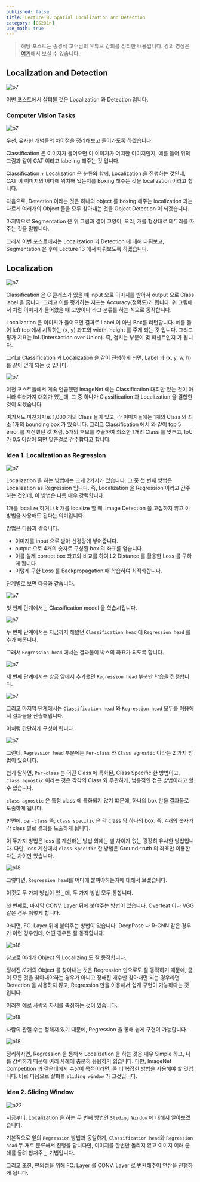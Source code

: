 ```yaml
---
published: false
title: Lecture 8. Spatial Localization and Detection
category: [CS231n]
use_math: true
---
```


> 해당 포스트는 송경석 교수님의 유튜브 강의를 정리한 내용입니다. 강의 영상은 [여기](https://youtube.com/playlist?list=PL1Kb3QTCLIVtyOuMgyVgT-OeW0PYXl3j5)에서 보실 수 있습니다.

## Localization and Detection

![p7](/images/cs231n/slides/lecture8/winter1516_lecture8-07.png)

이번 포스트에서 살펴볼 것은 Localization 과 Detection 입니다.

### Computer Vision Tasks

![p7](/images/cs231n/slides/lecture8/winter1516_lecture8-08.png)

우선, 유사한 개념들의 차이점을 정리해보고 들어가도록 하겠습니다.

Classification 은 이미지가 들어오면 이 이미지가 어떠한 이미지인지, 예를 들어 위의 그림과 같이 CAT 이라고 labeling 해주는 것 입니다.

Classification + Localization 은 분류와 함께, Localization 을 진행하는 것인데, CAT 이 이미지의 어디에 위치해 있는지를 Boxing 해주는 것을 localization 이라고 합니다.

다음으로, Detection 이라는 것은 하나의 object 를 boxing 해주는 localization 과는 다르게 여러개의 Object 들을 모두 찾아내는 것을 Object Detection 이 되겠습니다.

마지막으로 Segmentation 은 위 그림과 같이 고양이, 오리, 개를 형상대로 테두리를 따 주는 것을 말합니다.

그래서 이번 포스트에서는 Localization 과 Detection 에 대해 다뤄보고, Segmentation 은 후에 Lecture 13 에서 다뤄보도록 하겠습니다.

## Localization 

![p7](/images/cs231n/slides/lecture8/winter1516_lecture8-10.png)

Classification 은 C 클래스가 있을 떄 input 으로 이미지를 받아서 output 으로 Class label 을 줍니다. 그리고 이를 평가하는 지표는 Accuracy(정확도)가 됩니다. 위 그림에서 처럼 이미지가 들어왔을 떄 고양이다 라고 분류를 하는 식으로 동작합니다.

Localization 은 이미지가 들어오면 결과로 Label 이 아닌 Box를 리턴합니다. 예를 들어 left top 에서 시작하는 (x, y) 좌표와 width, height 를 주게 되는 것 입니다. 그리고 평가 지표는 IoU(Intersaction over Union). 즉, 겹치는 부분이 몇 퍼센트인지 가 됩니다.

그리고 Classification 과 Localization 을 같이 진행하게 되면, Label 과 (x, y, w, h) 를 같이 얻게 되는 것 입니다.

![p7](/images/cs231n/slides/lecture8/winter1516_lecture8-11.png)

이전 포스트들에서 계속 언급했던 ImageNet 에는 Classification 대회만 있는 것이 아니라 여러가지 대회가 있는데, 그 중 하나가 Classification 과 Localization 을 결합한 것이 되겠습니다.

여기서도 마찬가지로 1,000 개의 Class 들이 있고, 각 이미지들에는 1개의 Class 와 최소 1개의 bounding box 가 있습니다. 그리고 Classification 에서 와 같이 top 5 error 를 계산했던 것 처럼, 5개의 후보를 추출하여 최소한 1개의 Class 를 맞추고, IoU 가 0.5 이상이 되면 맞춘걸로 간주합다고 합니다.

### Idea 1. Localization as Regression

![p7](/images/cs231n/slides/lecture8/winter1516_lecture8-12.png)

Localization 을 하는 방법에는 크게 2가지가 있습니다. 그 중 첫 번째 방법은 Localization as Regression 입니다. 즉, Localization 을 Regression 이라고 간주하는 것인데, 이 방법은 나름 매우 강력합니다.

1개를 localize 하거나 $k$ 개를 localize 할 때, Image Detection 을 고집하지 않고 이 방법을 사용해도 된다는 의미입니다.

방법은 다음과 같습니다.

- 이미지를 input 으로 받아 신경망에 넣어줍니다.
- output 으로 4개의 숫자로 구성된 box 의 좌표를 얻습니다.
- 이를 실제 correct box 좌표와 비교를 하여 L2 Distance 를 활용한 Loss 를 구하게 됩니다.
- 이렇게 구한 Loss 를 Backpropagation 때 학습하여 최적화합니다.

단계별로 보면 다음과 같습니다.

![p7](/images/cs231n/slides/lecture8/winter1516_lecture8-13.png)

첫 번째 단계에서는 Classification model 을 학습시킵니다.

![p7](/images/cs231n/slides/lecture8/winter1516_lecture8-14.png)

두 번째 단계에서는 지금까지 해왔던 `Classification head` 에 `Regression head` 를 추가 해줍니다.

그래서 `Regression head` 에서는 결과물이 박스의 좌표가 되도록 합니다.

![p7](/images/cs231n/slides/lecture8/winter1516_lecture8-15.png)

세 번째 단계에서는 방금 앞에서 추가했던 `Regression head` 부분만 학습을 진행합니다.

![p7](/images/cs231n/slides/lecture8/winter1516_lecture8-16.png)

그리고 마지막 단계에서는 `Classification head` 와 `Regression head` 모두를 이용해서 결과물을 산출해냅니다.

이처럼 간단하게 구성이 됩니다.

![p7](/images/cs231n/slides/lecture8/winter1516_lecture8-17.png)

그런데, `Regression head` 부분에는 `Per-class` 와 `Class agnostic` 이라는 2 가지 방법이 있습니다. 

쉽게 말하면, `Per-class` 는 어떤 Class 에 특화된, Class Specific 한 방법이고, `Class agnostic` 이라는 것은 각각의 Class 와 무관하게, 범용적인 접근 방법이라고 할 수 있습니다.

`class agnostic` 은 특정 class 에 특화되지 않기 떄문에, 하나의 box 만을 결과물로 도출하게 됩니다. 

반면에, `per-class` 즉, `class specific` 은 각 class 당 하나의 box. 즉, 4개의 숫자가 각 class 별로 결과를 도출하게 됩니다.

이 두가지 방법은 loss 를 계산하는 방법 외에는 별 차이가 없는 굉장히 유사한 방법입니다. 다만, loss 계산에서 `class specific` 한 방법은 Ground-truth 의 좌표만 이용한다는 차이만 있습니다.

![p18](/images/cs231n/slides/lecture8/winter1516_lecture8-18.png)

그렇다면, `Regression head`를 어디에 붙여야하는지에 대해서 보겠습니다.

이것도 두 가지 방법이 있는데, 두 가지 방법 모두 통합니다.

첫 번째로, 마지막 CONV. Layer 뒤에 붙여주는 방법이 있습니다. Overfeat 이나 VGG 같은 경우 이렇게 합니다.

아니면, FC. Layer 뒤에 붙여주는 방법이 있습니다. DeepPose 나 R-CNN 같은 경우가 이런 경우인데, 어떤 경우든 잘 동작합니다.

![p18](/images/cs231n/slides/lecture8/winter1516_lecture8-19.png)

참고로 여러개 Object 의 Localizing 도 잘 동작합니다.

정해진 $K$ 개의 Object 를 찾아내는 것은 Regression 만으로도 잘 동작하기 때문에, 굳이 모든 것을 찾아내야하는 경우가 아니고 정해진 개수만 찾아내면 되는 경우라면 Detection 을 사용하지 않고, Regression 만을 이용해서 쉽게 구현이 가능하다는 것 입니다.

이러한 예로 사람의 자세를 측정하는 것이 있습니다.

![p18](/images/cs231n/slides/lecture8/winter1516_lecture8-20.png)

사람의 관절 수는 정해져 있기 때문에, Regression 을 통해 쉽게 구현이 가능합니다.

![p18](/images/cs231n/slides/lecture8/winter1516_lecture8-21.png)

정리하자면, Regression 을 통해서 Localization 을 하는 것은 매우 Simple 하고, 나름 강력하기 때문에 여러 사례에 충분히 응용하기 쉽습니다. 다만, ImageNet Competition 과 같은데에서 수상이 목적이라면, 좀 더 복잡한 방법을 사용해야 할 것입니다. 바로 다음으로 살펴볼 `sliding window` 가 그것입니다.

### Idea 2. Sliding Window

![p22](/images/cs231n/slides/lecture8/winter1516_lecture8-22.png)

지금부터, Localization 을 하는 두 번째 방법인 `Sliding Window` 에 대해서 알아보겠습니다.

기본적으로 앞의 `Regression` 방법과 동일하게, `Classification head`와 `Regression head` 두 개로 분류해서 진행을 합니다만, 이미지를 한번만 돌리지 않고 이미지 여러 군데를 돌려 합쳐주는 기법입니다.

그리고 또한, 편의성을 위해 FC. Layer 를 CONV. Layer 로 변환해주어 연산을 진행하게 됩니다. 